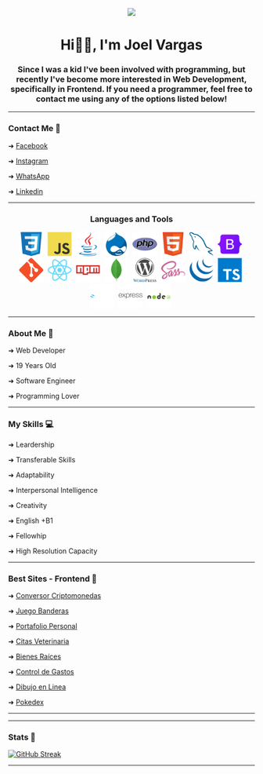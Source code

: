 <div id="header" align="center">
    <img src="https://media.giphy.com/media/KGhpQ5NMoWKQurlHwI/giphy.gif" width="200" />
    <h1 align="center">Hi👋🏼, I'm Joel Vargas</h1>
    <h3 align="center">Since I was a kid I've been involved with programming, but recently I've become more interested in Web Development, specifically in Frontend.        If you need a programmer, feel free to contact me using any of the options listed below!</h3>
</div>

---

<h3>Contact Me 📱</h3>

➜ [Facebook](https://www.facebook.com/MJoelVR18/)

➜ [Instagram](https://www.instagram.com/joel_vr19/)

➜ [WhatsApp](https://wa.me/+50662166960)

➜ [Linkedin](https://www.linkedin.com/in/joelvr/)

---

<div align="center">
    <h3>Languages and Tools</h3>
    <div>
        <img src="https://github.com/devicons/devicon/blob/master/icons/css3/css3-original.svg" alt="iconTech" width="50" height="50">&nbsp;
        <img src="https://github.com/devicons/devicon/blob/master/icons/javascript/javascript-original.svg" alt="iconTech" width="50" height="50">&nbsp;
        <img src="https://github.com/devicons/devicon/blob/master/icons/java/java-original.svg" alt="iconTech" width="50" height="50">&nbsp;
        <img src="https://github.com/devicons/devicon/blob/master/icons/drupal/drupal-original.svg" alt="iconTech" width="50" height="50">&nbsp;
        <img src="https://github.com/devicons/devicon/blob/master/icons/php/php-original.svg" alt="iconTech" width="50" height="50">&nbsp;
        <img src="https://github.com/devicons/devicon/blob/master/icons/html5/html5-original.svg" alt="iconTech" width="50" height="50">&nbsp;
        <img src="https://github.com/devicons/devicon/blob/master/icons/mysql/mysql-original.svg" alt="iconTech" width="50" height="50">&nbsp;
        <img src="https://github.com/devicons/devicon/blob/master/icons/bootstrap/bootstrap-original.svg" alt="iconTech" width="50" height="50">&nbsp;
        <img src="https://github.com/devicons/devicon/blob/master/icons/git/git-original.svg" alt="iconTech" width="50" height="50">&nbsp;
        <img src="https://github.com/devicons/devicon/blob/master/icons/react/react-original.svg" alt="iconTech" width="50" height="50">&nbsp;
        <img src="https://github.com/devicons/devicon/blob/master/icons/npm/npm-original-wordmark.svg" alt="iconTech" width="50" height="50">&nbsp;
        <img src="https://github.com/devicons/devicon/blob/master/icons/mongodb/mongodb-original.svg" alt="iconTech" width="50" height="50">&nbsp;
        <img src="https://github.com/devicons/devicon/blob/master/icons/wordpress/wordpress-original.svg" alt="iconTech" width="50" height="50">&nbsp;
        <img src="https://github.com/devicons/devicon/blob/master/icons/sass/sass-original.svg" alt="iconTech" width="50" height="50">&nbsp;
        <img src="https://github.com/devicons/devicon/blob/master/icons/jquery/jquery-original.svg" alt="iconTech" width="50" height="50">&nbsp;
        <img src="https://github.com/devicons/devicon/blob/master/icons/typescript/typescript-original.svg" alt="iconTech" width="50" height="50">&nbsp;
        <img src="https://github.com/devicons/devicon/blob/master/icons/tailwindcss/tailwindcss-original-wordmark.svg" alt="iconTech" width="50" height="50">&nbsp;
        <img src="https://github.com/devicons/devicon/blob/master/icons/express/express-original-wordmark.svg" alt="iconTech" width="50" height="50">&nbsp;
        <img src="https://github.com/devicons/devicon/blob/master/icons/nodejs/nodejs-original-wordmark.svg" alt="iconTech" width="50" height="50">&nbsp;
    </div>
</div>

---

<h3>About Me  👤</h3>

➜ Web Developer 

➜ 19 Years Old

➜ Software Engineer

➜ Programming Lover

---

<h3>My Skills  💻</h3>

➜ Leardership

➜ Transferable Skills

➜ Adaptability

➜ Interpersonal Intelligence

➜ Creativity

➜ English +B1

➜ Fellowhip

➜ High Resolution Capacity

---

<h3>Best Sites - Frontend 💯</h3>

➜ [Conversor Criptomonedas](https://convertidor-criptomonedas2022.netlify.app/)

➜ [Juego Banderas](https://juegobanderasjvr19.netlify.app/)

➜ [Portafolio Personal](https://portafoliojoel.netlify.app/)

➜ [Citas Veterinaria](https://veterinaria-pacientes2022.netlify.app/)

➜ [Bienes Raíces](https://bienesraicespruebajoel.netlify.app/)

➜ [Control de Gastos](https://control-de-gastos2022.netlify.app/)

➜ [Dibujo en Linea](https://dibujosenlinea.netlify.app/)

➜ [Pokedex](https://pokedexjoel.netlify.app/index.html)

---

---

<h3>Stats 🧮</h3>

[![GitHub Streak](http://github-readme-streak-stats.herokuapp.com?user=JoelVR17&theme=transparent&hide_border=true&border_radius=4.3&exclude_days=Sun)](https://git.io/streak-stats)

---
